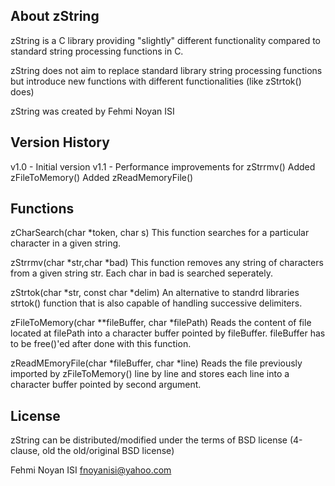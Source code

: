 About zString
-----------------------
 zString is a C library providing "slightly" different functionality compared to standard string processing functions in C.

 zString does not aim to replace standard library string processing functions but introduce new functions with different functionalities (like zStrtok() does)

 zString was created by Fehmi Noyan ISI

Version History
----------------------
v1.0	-	Initial version
v1.1	-	Performance improvements for zStrrmv()
		Added zFileToMemory()
		Added zReadMemoryFile()

Functions 
-----------------------
zCharSearch(char *token, char s)
This function searches for a particular character in a given string.

zStrrmv(char *str,char *bad)
This function removes any string of characters from a given string str. Each
char in bad is searched seperately. 

zStrtok(char *str, const char *delim)
An alternative to standrd libraries strtok() function that is also capable of
handling successive delimiters.

zFileToMemory(char **fileBuffer, char *filePath)
Reads the content of file located at filePath into a character buffer pointed 
by fileBuffer. fileBuffer has to be free()'ed after done with this function.

zReadMEmoryFile(char *fileBuffer, char *line)
Reads the file previously imported by zFileToMemory() line by line and stores
each line into a character buffer pointed by second argument. 

License
-----------------------
 zString can be distributed/modified under the terms of BSD license (4-clause, old the old/original BSD license)

Fehmi Noyan ISI
fnoyanisi@yahoo.com 
